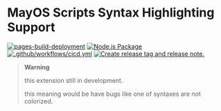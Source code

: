 # MayOS Scripts Syntax Highlighting Support

[![pages-build-deployment](https://github.com/NoteSwiper/aes-syntaxhlr/actions/workflows/pages/pages-build-deployment/badge.svg)](https://github.com/NoteSwiper/aes-syntaxhlr/actions/workflows/pages/pages-build-deployment)
[![Node.js Package](https://github.com/NoteSwiper/aes-syntaxhlr/actions/workflows/npm-publish-github-packages.yml/badge.svg)](https://github.com/NoteSwiper/aes-syntaxhlr/actions/workflows/npm-publish-github-packages.yml)
[![.github/workflows/cicd.yml](https://github.com/NoteSwiper/aes-syntaxhlr/actions/workflows/cicd.yml/badge.svg)](https://github.com/NoteSwiper/aes-syntaxhlr/actions/workflows/cicd.yml)
[![Create release tag and release note.](https://github.com/NoteSwiper/aes-syntaxhlr/actions/workflows/release.yml/badge.svg)](https://github.com/NoteSwiper/aes-syntaxhlr/actions/workflows/release.yml)

> **Warning**
>
> this extension still in development.
>
> this meaning would be have bugs like one of syntaxes are not colorized.
